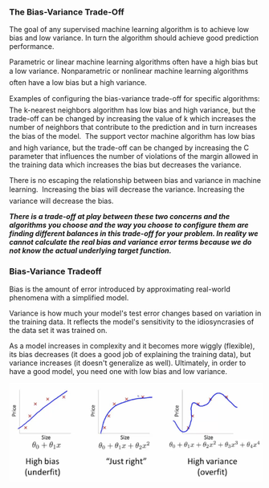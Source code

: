 ### The Bias-Variance Trade-Off
The goal of any supervised machine learning algorithm is to achieve low bias and low variance. In turn the algorithm should achieve good prediction performance.

Parametric or linear machine learning algorithms often have a high bias but a low variance.
Nonparametric or nonlinear machine learning algorithms often have a low bias but a high variance.

Examples of configuring the bias-variance trade-off for specific algorithms:

The k-nearest neighbors algorithm has low bias and high variance, but the trade-off can be changed by increasing the value of k which increases the number of neighbors that contribute to the prediction and in turn increases the bias of the model.

The support vector machine algorithm has low bias and high variance, but the trade-off can be changed by increasing the C parameter that influences the number of violations of the margin allowed in the training data which increases the bias but decreases the variance.


There is no escaping the relationship between bias and variance in machine learning.
 
Increasing the bias will decrease the variance.
Increasing the variance will decrease the bias.

***There is a trade-off at play between these two concerns and the algorithms you choose and the way you choose to configure them are finding different balances in this trade-off for your problem. In reality we cannot calculate the real bias and variance error terms because we do not know the actual underlying target function.***

### Bias-Variance Tradeoff
Bias is the amount of error introduced by approximating real-world phenomena with a simplified model.

Variance is how much your model's test error changes based on variation in the training data. It reflects the model's sensitivity to the idiosyncrasies of the data set it was trained on.

As a model increases in complexity and it becomes more wiggly (flexible), its bias decreases (it does a good job of explaining the training data), but variance increases (it doesn't generalize as well). Ultimately, in order to have a good model, you need one with low bias and low variance.

![alt text](../assets/image-1.png)